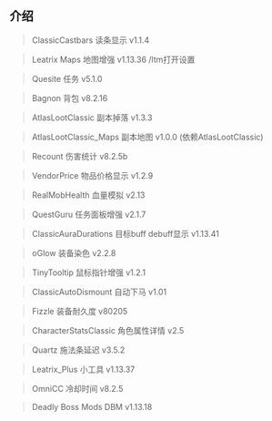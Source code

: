 ## 介绍

> ClassicCastbars 读条显示 v1.1.4

> Leatrix Maps 地图增强 v1.13.36 /ltm打开设置

> Quesite 任务 v5.1.0

> Bagnon 背包 v8.2.16

> AtlasLootClassic 副本掉落 v1.3.3

> AtlasLootClassic_Maps 副本地图 v1.0.0 (依赖AtlasLootClassic)

> Recount 伤害统计 v8.2.5b

> VendorPrice 物品价格显示 v1.2.9

> RealMobHealth 血量模拟 v2.13

> QuestGuru 任务面板增强 v2.1.7

> ClassicAuraDurations 目标buff debuff显示 v1.13.41

> oGlow 装备染色 v2.2.8

> TinyTooltip 鼠标指针增强 v1.2.1

> ClassicAutoDismount 自动下马 v1.01

> Fizzle 装备耐久度 v80205

> CharacterStatsClassic 角色属性详情 v2.5

> Quartz 施法条延迟 v3.5.2

> Leatrix_Plus 小工具 v1.13.37

> OmniCC 冷却时间 v8.2.5

> Deadly Boss Mods DBM v1.13.18
